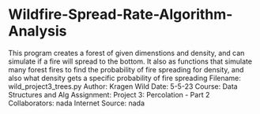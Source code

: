 # Wildfire-Spread-Rate-Algorithm-Analysis


This program creates a forest of given dimenstions and density, and can simulate if a fire will spread to the bottom.
It also as functions that simulate many forest fires to find the probability of fire spreading for density, and also 
what density gets a specific probability of fire spreading
Filename: wild_project3_trees.py
Author: Kragen Wild
Date: 5-5-23
Course: Data Structures and Alg
Assignment: Project 3: Percolation - Part 2
Collaborators: nada
Internet Source: nada